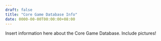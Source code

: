 ```yaml
---
draft: false
title: "Core Game Database Info"
date: 0000-00-00T00:00:00+08:00
---
```


Insert information here about the Core Game Database. Include pictures!